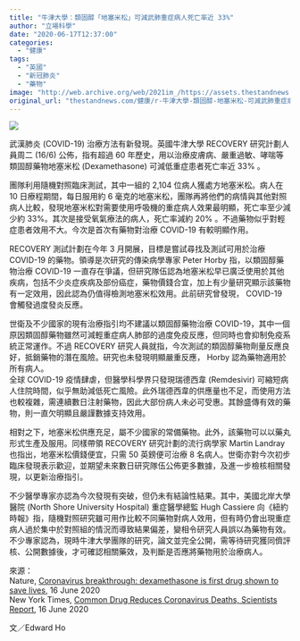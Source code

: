 ```yaml
---
title: "牛津大學：類固醇「地塞米松」可減武肺重症病人死亡率近 33%"
author: "立場科學"
date: "2020-06-17T12:37:00"
categories:
  - "健康"
tags:
  - "英國"
  - "新冠肺炎"
  - "藥物"
image: "http://web.archive.org/web/2021im_/https://assets.thestandnews.com/media/photos/Untitled-1-03_FTCxr.png"
original_url: "thestandnews.com/健康/r-牛津大學-類固醇-地塞米松-可減武肺重症病人死亡率近-33"
---
```

![](http://web.archive.org/web/2021im_/https://assets.thestandnews.com/media/photos/Untitled-1-03_FTCxr.png)

武漢肺炎 (COVID-19) 治療方法有新發現。英國牛津大學 RECOVERY 研究計劃人員周二 (16/6) 公佈，指有超過 60 年歷史，用以治療皮膚病、嚴重過敏、哮喘等類固醇藥物地塞米松 (Dexamethasone) 可減低重症患者死亡率近 33% 。

團隊利用隨機對照臨床測試，其中一組的 2,104 位病人獲處方地塞米松。病人在 10 日療程期間，每日服用約 6 毫克的地塞米松，團隊再將他們的病情與其他對照病人比較，發現地塞米松對需要使用呼吸機的重症病人效果最明顯，死亡率至少減少約 33%。其次是接受氧氣療法的病人，死亡率減約 20% 。不過藥物似乎對輕症患者效用不大。今次是首次有藥物對治療 COVID-19 有較明顯作用。

RECOVERY 測試計劃在今年 3 月開展，目標是嘗試尋找及測試可用於治療 COVID-19 的藥物。領導是次研究的傳染病學專家 Peter Horby 指，以類固醇藥物治療 COVID-19 一直存在爭議，但研究隊伍認為地塞米松早已廣泛使用於其他疾病，包括不少炎症疾病及部份癌症，藥物價錢合宜，加上有少量研究顯示該藥物有一定效用，因此認為仍值得檢測地塞米松效用。此前研究曾發現， COVID-19 會觸發過度發炎反應。

世衛及不少國家的現有治療指引均不建議以類固醇藥物治療 COVID-19，其中一個原因類固醇藥物雖然可減輕重症病人肺部的過度免疫反應，但同時也會抑制免疫系統正常運作。不過 RECOVERY 研究人員就指，今次測試的類固醇藥物劑量反應良好，抵銷藥物的潛在風險。研究也未發現明顯嚴重反應， Horby 認為藥物適用於所有病人。  
全球 COVID-19 疫情肆虐，但醫學科學界只發現瑞德西韋 (Remdesivir) 可縮短病人住院時間，似乎無助減低死亡風險。此外瑞德西韋的供應量也不足，而使用方法也較複雜，需連續數日注射藥物，因此大部份病人未必可受惠。其餘盛傳有效的藥物，則一直欠明顯且嚴謹數據支持效用。

相對之下，地塞米松供應充足，屬不少國家的常備藥物。此外，該藥物可以以藥丸形式生產及服用。同樣帶領 RECOVERY 研究計劃的流行病學家 Martin Landray 也指出，地塞米松價錢便宜，只需 50 英鎊便可治療 8 名病人。世衛亦對今次初步臨床發現表示歡迎，並期望未來數日研究隊伍公佈更多數據，及進一步檢核相關發現，以更新治療指引。

不少醫學專家亦認為今次發現有突破，但仍未有結論性結果。其中，美國北岸大學醫院 (North Shore University Hospital) 重症醫學總監 Hugh Cassiere 向《紐約時報》指，隨機對照研究雖可用作比較不同藥物對病人效用，但有時仍會出現重症病人過於集中於對照組的情況而導致結果偏差，變相令研究人員誤以為藥物有效。不少專家認為，現時牛津大學團隊的研究，論文並完全公開，需等待研究獲同儕評核、公開數據後，才可確認相關藥效，及判斷是否應將藥物用於治療病人。 

來源：  
Nature, [Coronavirus breakthrough: dexamethasone is first drug shown to save lives](http://web.archive.org/web/20211229063942/https://www.nature.com/articles/d41586-020-01824-5), 16 June 2020  
New York Times, [Common Drug Reduces Coronavirus Deaths, Scientists Report](http://web.archive.org/web/20211229063942/https://www.nytimes.com/2020/06/16/world/europe/dexamethasone-coronavirus-covid.html?campaign_id=154&emc=edit_cb_20200616&instance_id=19455&nl=coronavirus-briefing&regi_id=92177309&segment_id=31084&te=1&user_id=c850e2203725752db65436ca727ddcc3), 16 June 2020

文／Edward Ho
